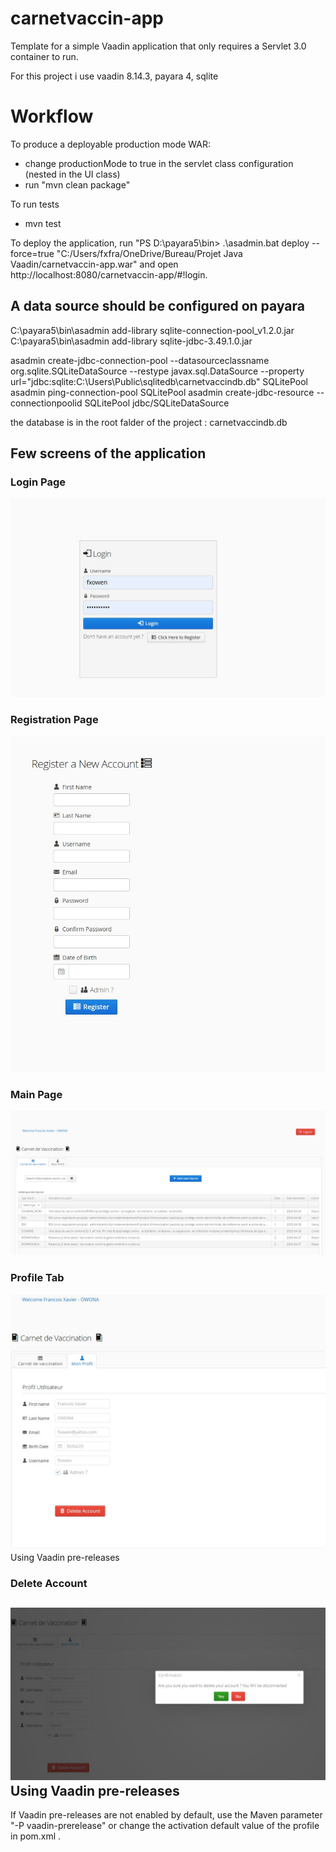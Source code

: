 carnetvaccin-app
==============

Template for a simple Vaadin application that only requires a Servlet 3.0 container to run.

For this project i use vaadin 8.14.3, payara 4, sqlite


Workflow
========


To produce a deployable production mode WAR:
- change productionMode to true in the servlet class configuration (nested in the UI class)
- run "mvn clean package"

To run tests
- mvn test

To deploy the application, run "PS D:\payara5\bin> .\asadmin.bat deploy --force=true "C:/Users/fxfra/OneDrive/Bureau/Projet Java Vaadin/carnetvaccin-app.war" 
and open http://localhost:8080/carnetvaccin-app/#!login.


A data source should be configured on payara
-------------------------

C:\payara5\bin\asadmin add-library sqlite-connection-pool_v1.2.0.jar
C:\payara5\bin\asadmin add-library sqlite-jdbc-3.49.1.0.jar

asadmin create-jdbc-connection-pool --datasourceclassname org.sqlite.SQLiteDataSource --restype javax.sql.DataSource --property url="jdbc\:sqlite\:C\:\Users\Public\sqlitedb\carnetvaccindb.db" SQLitePool
asadmin ping-connection-pool SQLitePool
asadmin create-jdbc-resource --connectionpoolid SQLitePool jdbc/SQLiteDataSource

the database is in the root falder of the project : carnetvaccindb.db


Few screens of the application
-------------------------

### Login Page
![Login Image](Login.jpg)

### Registration Page
![Registration Image](Registration.jpg)


### Main Page
![Main Image](MainPage.jpg)


### Profile Tab 
![Profile Image](ProfilePage.jpg)
Using Vaadin pre-releases


### Delete Account
![Delete Accoun](DeleteAccount.jpg)
Using Vaadin pre-releases
-------------------------

If Vaadin pre-releases are not enabled by default, use the Maven parameter
"-P vaadin-prerelease" or change the activation default value of the profile in pom.xml .
